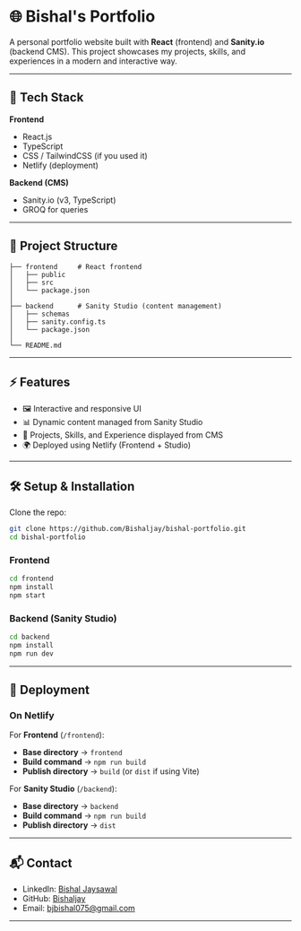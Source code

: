 # 🌐 Bishal's Portfolio

A personal portfolio website built with **React** (frontend) and **Sanity.io** (backend CMS).
This project showcases my projects, skills, and experiences in a modern and interactive way.

---

## 🚀 Tech Stack

**Frontend**

* React.js
* TypeScript
* CSS / TailwindCSS (if you used it)
* Netlify (deployment)

**Backend (CMS)**

* Sanity.io (v3, TypeScript)
* GROQ for queries

---

## 📂 Project Structure

```
├── frontend     # React frontend
│   ├── public
│   ├── src
│   └── package.json
│
├── backend      # Sanity Studio (content management)
│   ├── schemas
│   ├── sanity.config.ts
│   └── package.json
│
└── README.md
```

---

## ⚡ Features

* 🖼️ Interactive and responsive UI
* 📊 Dynamic content managed from Sanity Studio
* 📝 Projects, Skills, and Experience displayed from CMS
* 🌍 Deployed using Netlify (Frontend + Studio)

---

## 🛠️ Setup & Installation

Clone the repo:

```bash
git clone https://github.com/Bishaljay/bishal-portfolio.git
cd bishal-portfolio
```

### Frontend

```bash
cd frontend
npm install
npm start
```

### Backend (Sanity Studio)

```bash
cd backend
npm install
npm run dev
```

---

## 🚀 Deployment

### On Netlify

For **Frontend** (`/frontend`):

* **Base directory** → `frontend`
* **Build command** → `npm run build`
* **Publish directory** → `build` (or `dist` if using Vite)

For **Sanity Studio** (`/backend`):

* **Base directory** → `backend`
* **Build command** → `npm run build`
* **Publish directory** → `dist`

---

## 📬 Contact
* LinkedIn: [Bishal Jaysawal](https://www.linkedin.com/in/bishaljay)
* GitHub: [Bishaljay](https://github.com/Bishaljay)
* Email: bjbishal075@gmail.com

---
